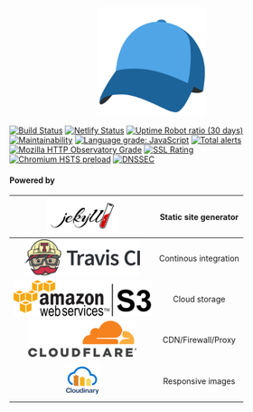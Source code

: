 <p align="center">
<img src="/android-chrome-192x192.png" alt="madsstorm.dk" title="madsstorm.dk" style="max-width:100%;">
</p>

[![Build Status](https://travis-ci.org/madsstorm/madsstorm.dk.svg?branch=master)](https://travis-ci.org/madsstorm/madsstorm.dk)
[![Netlify Status](https://api.netlify.com/api/v1/badges/971731f3-90c7-4d1c-b011-2cd9daaec43f/deploy-status)](https://app.netlify.com/sites/madsstorm-dk/deploys)
[![Uptime Robot ratio (30 days)](https://img.shields.io/uptimerobot/ratio/m782640528-9c7f88d1914bf3b2710ddd5b.svg?style=popout)](https://uptimerobot.com/dashboard.php#782640528)
[![Maintainability](https://api.codeclimate.com/v1/badges/0f0c0fa3435cdea031eb/maintainability)](https://codeclimate.com/github/madsstorm/madsstorm.dk/maintainability)
[![Language grade: JavaScript](https://img.shields.io/lgtm/grade/javascript/g/madsstorm/madsstorm.dk.svg?logo=lgtm&logoWidth=18)](https://lgtm.com/projects/g/madsstorm/madsstorm.dk/context:javascript)
[![Total alerts](https://img.shields.io/lgtm/alerts/g/madsstorm/madsstorm.dk.svg?logo=lgtm&logoWidth=18)](https://lgtm.com/projects/g/madsstorm/madsstorm.dk/alerts/)
[![Mozilla HTTP Observatory Grade](https://img.shields.io/mozilla-observatory/grade/madsstorm.dk.svg?style=popout)](https://observatory.mozilla.org/analyze/madsstorm.dk)
[![SSL Rating](https://sslbadge.org/?domain=madsstorm.dk)](https://www.ssllabs.com/ssltest/analyze.html?d=madsstorm.dk)
[![Chromium HSTS preload](https://img.shields.io/hsts/preload/madsstorm.dk.svg?style=popout)](https://hstspreload.org/)
[![DNSSEC](https://img.shields.io/badge/DNSSEC-active-brightgreen.svg)](http://dnsviz.net/d/madsstorm.dk/dnssec/)

#### Powered by
| [![Jekyll](/github_doc/jekyll-logo-black-red-transparent.png)](https://jekyllrb.com) | Static site generator |
|:-:|:-:|
| [![Travis CI](/github_doc/TravisCI-Full-Color.png)](https://travis-ci.org) | Continous integration |
| [![Amazon S3](/github_doc/amazon-s3-default.png)](https://aws.amazon.com/s3) | Cloud storage |
| [![Cloudflare](/github_doc/cf-logo-v-rgb.png)](https://www.cloudflare.com) | CDN/Firewall/Proxy |
| [![Cloudinary](/github_doc/cloudinary_vertical_logo_for_white_bg.png)](https://www.cloudinary.com) | Responsive images |
